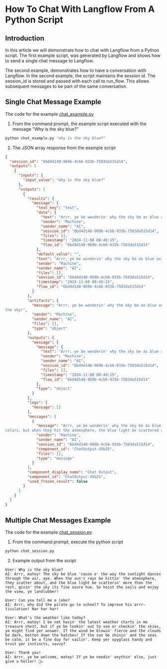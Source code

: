 # How To Chat With Langflow From A Python Script

## Introduction

In this article we will demonstrate how to chat with Langflow from a Python script. The first example script, was generated by Langflow and shows how to send a single chat message to Langflow.

The second example, demonstrates how to have a conversation with Langflow. In the second example, the script maintains the session id. The session_id is stored and passed with each call to run_flow. This allows subsequent messages to be part of the same conversation.

## Single Chat Message Example

The code for the example [chat_example.py](chat_example.py)

1. From the command prompt, the example script executed with the message "Why is the sky blue?"

```bash
python chat_example.py "why is the sky blue?"
```

2. The JSON array response from the example script

```json
{
  "session_id": "6bd4d148-969b-4cb6-933b-7583da515d14",
  "outputs": [
    {
      "inputs": {
        "input_value": "why is the sky blue?"
      },
      "outputs": [
        {
          "results": {
            "message": {
              "text_key": "text",
              "data": {
                "text": "Arrr, ye be wonderin' why the sky be as blue as the deep sea, eh? Well, matey, 'tis all because of the way the sunlight dances through the air. Ye see, the sun's rays be made of all sorts of colors, but when they hit the atmosphere, the blue light be scattered about more than the others. So, when ye look up, it be the blue that fills yer eyes, just like the ocean on a clear day. Aye, 'tis a wondrous thing, the sky!",
                "sender": "Machine",
                "sender_name": "AI",
                "session_id": "6bd4d148-969b-4cb6-933b-7583da515d14",
                "files": [],
                "timestamp": "2024-11-08 08:49:15",
                "flow_id": "6bd4d148-969b-4cb6-933b-7583da515d14"
              },
              "default_value": "",
              "text": "Arrr, ye be wonderin' why the sky be as blue as the deep sea, eh? Well, matey, 'tis all because of the way the sunlight dances through the air. Ye see, the sun's rays be made of all sorts of colors, but when they hit the atmosphere, the blue light be scattered about more than the others. So, when ye look up, it be the blue that fills yer eyes, just like the ocean on a clear day. Aye, 'tis a wondrous thing, the sky!",
              "sender": "Machine",
              "sender_name": "AI",
              "files": [],
              "session_id": "6bd4d148-969b-4cb6-933b-7583da515d14",
              "timestamp": "2024-11-08 08:49:15",
              "flow_id": "6bd4d148-969b-4cb6-933b-7583da515d14"
            }
          },
          "artifacts": {
            "message": "Arrr, ye be wonderin' why the sky be as blue as the deep sea, eh? Well, matey, 'tis all because of the way the sunlight dances through the air. Ye see, the sun's rays be made of all sorts of colors, but when they hit the atmosphere, the blue light be scattered about more than the others. So, when ye look up, it be the blue that fills yer eyes, just like the ocean on a clear day. Aye, 'tis a wondrous thing, 
the sky!",
            "sender": "Machine",
            "sender_name": "AI",
            "files": [],
            "type": "object"
          },
          "outputs": {
            "message": {
              "message": {
                "text": "Arrr, ye be wonderin' why the sky be as blue as the deep sea, eh? Well, matey, 'tis all because of the way the sunlight dances through the air. Ye see, the sun's rays be made of all sorts of colors, but when they hit the atmosphere, the blue light be scattered about more than the others. So, when ye look up, it be the blue that fills yer eyes, just like the ocean on a clear day. Aye, 'tis a wondrous thing, the sky!",
                "sender": "Machine",
                "sender_name": "AI",
                "session_id": "6bd4d148-969b-4cb6-933b-7583da515d14",
                "files": [],
                "timestamp": "2024-11-08 08:49:15",
                "flow_id": "6bd4d148-969b-4cb6-933b-7583da515d14"
              },
              "type": "object"
            }
          },
          "logs": {
            "message": []
          },
          "messages": [
            {
              "message": "Arrr, ye be wonderin' why the sky be as blue as the deep sea, eh? Well, matey, 'tis all because of the way the sunlight dances through the air. Ye see, the sun's rays be made of all sorts of 
colors, but when they hit the atmosphere, the blue light be scattered about more than the others. So, when ye look up, it be the blue that fills yer eyes, just like the ocean on a clear day. Aye, 'tis a wondrous thing, the sky!",
              "sender": "Machine",
              "sender_name": "AI",
              "session_id": "6bd4d148-969b-4cb6-933b-7583da515d14",
              "component_id": "ChatOutput-45bZS",
              "files": [],
              "type": "message"
            }
          ],
          "component_display_name": "Chat Output",
          "component_id": "ChatOutput-45bZS",
          "used_frozen_result": false
        }
      ]
    }
  ]
}
```

## Multiple Chat Messages Example

The code for the example [chat_session.py](chat_session.py)

1. From the command prompt, execute the python script

```bash
python chat_session.py
```

2. Example output from the script

```log
User: Why is the sky blue?
AI: Arrr, matey! The sky be blue 'cause o' the way the sunlight dances through the air, aye. When the sun's rays be hittin' the atmosphere, they scatter about, and the blue light be scatterin' more than the rest, givin' the sky its fine azure hue. So hoist the sails and enjoy the view, ye landlubber!

User: Can you tell me a joke?
AI: Arrr, why did the pirate go to school? To improve his arrr-ticulation! Har har har!

User: What's the weather like today?
AI: Arrr, matey! I be not havin' the latest weather charts in me treasure chest, but if ye be lookin' out to sea or checkin' the skies, ye might find yer answer. If the wind be blowin' fierce and the clouds be dark, batten down the hatches! If the sun be shinin' and the seas be calm, it be a fine day for sailin'. Keep yer spyglass handy and trust yer instincts, savvy?

User: Thank you!
AI: Arrr, ye be welcome, matey! If ye be needin' anythin' else, just give a holler! 🏴‍☠️
```
